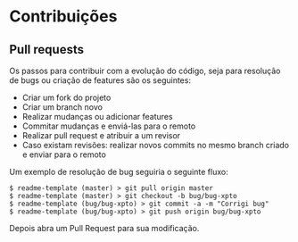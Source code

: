 # Contribuições

## Pull requests
Os passos para contribuir com a evolução do código, seja para resolução de bugs ou criação de features são os seguintes:

- Criar um fork do projeto
- Criar um branch novo
- Realizar mudanças ou adicionar features
- Commitar mudanças e enviá-las para o remoto
- Realizar pull request e atribuir a um revisor
- Caso existam revisões: realizar novos commits no mesmo branch criado e enviar para o remoto

Um exemplo de resolução de bug seguiria o seguinte fluxo:

``` shell
$ readme-template (master) > git pull origin master
$ readme-template (master) > git checkout -b bug/bug-xpto
$ readme-template (bug/bug-xpto) > git commit -a -m "Corrigi bug"
$ readme-template (bug/bug-xpto) > git push origin bug/bug-xpto
```

Depois abra um Pull Request para sua modificação.